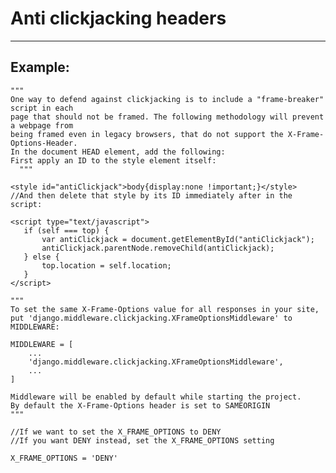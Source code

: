 # Anti clickjacking headers
-------

## Example:


    """  
    One way to defend against clickjacking is to include a "frame-breaker" script in each
    page that should not be framed. The following methodology will prevent a webpage from
    being framed even in legacy browsers, that do not support the X-Frame-Options-Header.
    In the document HEAD element, add the following:
    First apply an ID to the style element itself:
	  """

    <style id="antiClickjack">body{display:none !important;}</style>
    //And then delete that style by its ID immediately after in the script:

    <script type="text/javascript">
	   if (self === top) {
		   var antiClickjack = document.getElementById("antiClickjack");
		   antiClickjack.parentNode.removeChild(antiClickjack);
	   } else {
		   top.location = self.location;
	   }
    </script>

    """
    To set the same X-Frame-Options value for all responses in your site, put 'django.middleware.clickjacking.XFrameOptionsMiddleware' to MIDDLEWARE:

    MIDDLEWARE = [
        ...
        'django.middleware.clickjacking.XFrameOptionsMiddleware',
        ...
    ]

    Middleware will be enabled by default while starting the project.
    By default the X-Frame-Options header is set to SAMEORIGIN  
    """

    //If we want to set the X_FRAME_OPTIONS to DENY
    //If you want DENY instead, set the X_FRAME_OPTIONS setting

    X_FRAME_OPTIONS = 'DENY'
